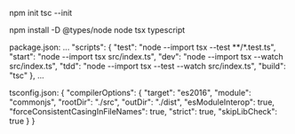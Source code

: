 npm init
tsc --init

npm install -D @types/node node tsx typescript

package.json:
...
  "scripts": {
    "test": "node --import tsx --test **/*.test.ts",
    "start": "node --import tsx src/index.ts",
    "dev": "node --import tsx --watch src/index.ts",
    "tdd": "node --import tsx --test --watch src/index.ts",
    "build": "tsc"
  },
...

tsconfig.json:
{
  "compilerOptions": {
    "target": "es2016",
    "module": "commonjs",
    "rootDir": "./src",
    "outDir": "./dist",
    "esModuleInterop": true,
    "forceConsistentCasingInFileNames": true,
    "strict": true,
    "skipLibCheck": true
  }
}
